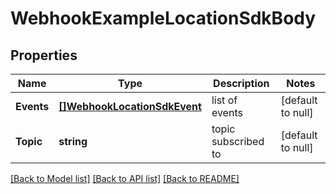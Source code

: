 # WebhookExampleLocationSdkBody

## Properties
Name | Type | Description | Notes
------------ | ------------- | ------------- | -------------
**Events** | [**[]WebhookLocationSdkEvent**](webhook_location_sdk_event.md) | list of events | [default to null]
**Topic** | **string** | topic subscribed to | [default to null]

[[Back to Model list]](../README.md#documentation-for-models) [[Back to API list]](../README.md#documentation-for-api-endpoints) [[Back to README]](../README.md)

